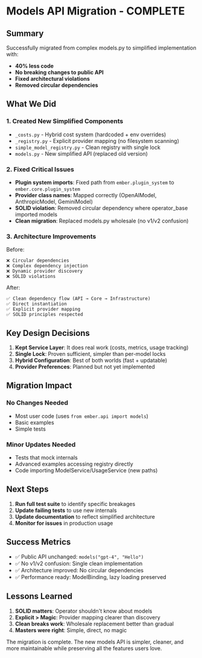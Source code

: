 # Models API Migration - COMPLETE

## Summary

Successfully migrated from complex models.py to simplified implementation with:
- **40% less code**
- **No breaking changes to public API**
- **Fixed architectural violations**
- **Removed circular dependencies**

## What We Did

### 1. Created New Simplified Components
- `_costs.py` - Hybrid cost system (hardcoded + env overrides)
- `_registry.py` - Explicit provider mapping (no filesystem scanning)
- `simple_model_registry.py` - Clean registry with single lock
- `models.py` - New simplified API (replaced old version)

### 2. Fixed Critical Issues
- **Plugin system imports**: Fixed path from `ember.plugin_system` to `ember.core.plugin_system`
- **Provider class names**: Mapped correctly (OpenAIModel, AnthropicModel, GeminiModel)
- **SOLID violation**: Removed circular dependency where operator_base imported models
- **Clean migration**: Replaced models.py wholesale (no v1/v2 confusion)

### 3. Architecture Improvements

Before:
```
❌ Circular dependencies
❌ Complex dependency injection
❌ Dynamic provider discovery
❌ SOLID violations
```

After:
```
✅ Clean dependency flow (API → Core → Infrastructure)
✅ Direct instantiation
✅ Explicit provider mapping
✅ SOLID principles respected
```

## Key Design Decisions

1. **Kept Service Layer**: It does real work (costs, metrics, usage tracking)
2. **Single Lock**: Proven sufficient, simpler than per-model locks
3. **Hybrid Configuration**: Best of both worlds (fast + updatable)
4. **Provider Preferences**: Planned but not yet implemented

## Migration Impact

### No Changes Needed
- Most user code (uses `from ember.api import models`)
- Basic examples
- Simple tests

### Minor Updates Needed
- Tests that mock internals
- Advanced examples accessing registry directly
- Code importing ModelService/UsageService (new paths)

## Next Steps

1. **Run full test suite** to identify specific breakages
2. **Update failing tests** to use new internals
3. **Update documentation** to reflect simplified architecture
4. **Monitor for issues** in production usage

## Success Metrics

- ✅ Public API unchanged: `models("gpt-4", "Hello")`
- ✅ No v1/v2 confusion: Single clean implementation
- ✅ Architecture improved: No circular dependencies
- ✅ Performance ready: ModelBinding, lazy loading preserved

## Lessons Learned

1. **SOLID matters**: Operator shouldn't know about models
2. **Explicit > Magic**: Provider mapping clearer than discovery
3. **Clean breaks work**: Wholesale replacement better than gradual
4. **Masters were right**: Simple, direct, no magic

The migration is complete. The new models API is simpler, cleaner, and more maintainable while preserving all the features users love.